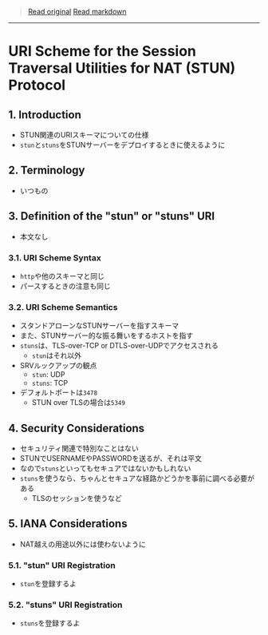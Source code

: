 > [Read original](https://tools.ietf.org/html/rfc7064)
> [Read markdown](../markdown/rfc7064.md)

---

# URI Scheme for the Session Traversal Utilities for NAT (STUN) Protocol

## 1. Introduction

- STUN関連のURIスキーマについての仕様
- `stun`と`stuns`をSTUNサーバーをデプロイするときに使えるように

## 2. Terminology

- いつもの

## 3. Definition of the "stun" or "stuns" URI

- 本文なし

### 3.1. URI Scheme Syntax

- `http`や他のスキーマと同じ
- パースするときの注意も同じ

### 3.2. URI Scheme Semantics

- スタンドアローンなSTUNサーバーを指すスキーマ
- また、STUNサーバー的な振る舞いをするホストを指す
- `stuns`は、TLS-over-TCP or DTLS-over-UDPでアクセスされる
  - `stun`はそれ以外
- SRVルックアップの観点
  - `stun`: UDP
  - `stuns`: TCP
- デフォルトポートは`3478`
  - STUN over TLSの場合は`5349`

## 4. Security Considerations

- セキュリティ関連で特別なことはない
- STUNでUSERNAMEやPASSWORDを送るが、それは平文
- なので`stuns`といってもセキュアではないかもしれない
- `stuns`を使うなら、ちゃんとセキュアな経路かどうかを事前に調べる必要がある
  - TLSのセッションを使うなど

## 5. IANA Considerations

- NAT越えの用途以外には使わないように

### 5.1. "stun" URI Registration

- `stun`を登録するよ

### 5.2. "stuns" URI Registration

- `stuns`を登録するよ
